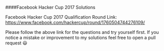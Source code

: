 ####Facebook Hacker Cup 2017 Solutions

Facebook Hacker Cup 2017 Qualification Round Link: https://www.facebook.com/hackercup/round/1760504744276109/

Please follow the above link for the questions and try yourself first. If you notice a mistake or improvement to my solutions feel free to open a pull request :smiley: